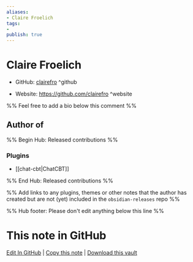 ```yaml
---
aliases:
- Claire Froelich
tags:
- 
publish: true
---
```


# Claire Froelich

- GitHub: [clairefro](https://github.com/clairefro/) ^github
<!-- - Discord: `@` ^discord-->
- Website: <https://github.com/clairefro> ^website
<!-- - [[Publish sites|Publish site]]: <https://> ^publish-->

%% Feel free to add a bio below this comment %%


## Author of

%% Begin Hub: Released contributions %%
### Plugins
- [[chat-cbt|ChatCBT]]

%% End Hub: Released contributions %%

%% Add links to any plugins, themes or other notes that the author has created but are not (yet) included in the `obsidian-releases` repo %%

<!--
### Unlisted plugins
-->

<!--
### Others
-->

<!--
## Sponsor this author
-->

<!-- - [[GitHub sponsors]]: [Sponsor @clairefro on GitHub Sponsors](https://github.com/sponsors/clairefro) ^github-sponsor-->
<!-- - [[Buy me a coffee]]: <https://> ^buy-me-a-coffee-->
<!-- - [[PayPal]]: <https://> ^paypal-->
<!-- - [[Patreon]]: <https://> ^patreon-->

<!--
## Follow this author
-->

<!-- - [[YouTube Channels|On YouTube]]: <https://> ^youtube-->
<!-- - Twitter: <https://> ^twitter-->
<!-- - ... -->

%% Hub footer: Please don't edit anything below this line %%

# This note in GitHub

<span class="git-footer">[Edit In GitHub](https://github.dev/obsidian-community/obsidian-hub/blob/main/01%20-%20Community/People/clairefro.md "git-hub-edit-note") | [Copy this note](https://raw.githubusercontent.com/obsidian-community/obsidian-hub/main/01%20-%20Community/People/clairefro.md "git-hub-copy-note") | [Download this vault](https://github.com/obsidian-community/obsidian-hub/archive/refs/heads/main.zip "git-hub-download-vault") </span>
